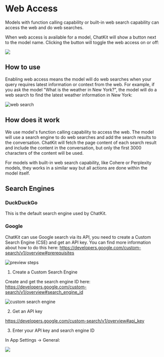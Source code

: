 # Web Access

Models with function calling capability or built-in web search capability can access the web and do web searches.

When web access is available for a model, ChatKit will show a button next to the model name. Clicking the button will toggle the web access on or off:

![](https://cdn.jsdelivr.net/gh/egoist-bot/images@main/uPic/d30Rj2.png)

## How to use

Enabling web access means the model will do web searches when your query requires latest information or context from the web. For example, if you ask the model "What is the weather in New York?", the model will do a web search to find the latest weather information in New York:

![web search](https://cdn.jsdelivr.net/gh/egoist-bot/images@main/uPic/7IWGoY.png)

## How does it work

We use model's function calling capability to access the web. The model will use a search engine to do web searches and add the search results to the conversation. ChatKit will fetch the page content of each search result and include the content in the conversation, but only the first 3000 characters of the content will be used.

For models with built-in web search capability, like Cohere or Perplexity models, they works in a similar way but all actions are done within the model itself.

## Search Engines

### DuckDuckGo

This is the default search engine used by ChatKit.

### Google

ChatKit can use Google search via its API, you need to create a Custom Search Engine (CSE) and get an API key. You can find more information about how to do this here: https://developers.google.com/custom-search/v1/overview#prerequisites

![preview steps](https://fastly.jsdelivr.net/gh/egoist-bot/images@main/uPic/aS8rCM.png)

1. Create a Custom Search Engine

Create and get the search engine ID here: https://developers.google.com/custom-search/v1/overview#search_engine_id

![custom search engine](https://fastly.jsdelivr.net/gh/egoist-bot/images@main/uPic/9REDh3.png)

2. Get an API key

https://developers.google.com/custom-search/v1/overview#api_key

3. Enter your API key and search engine ID

In App Settings -> General:

![](https://cdn.jsdelivr.net/gh/egoist-bot/images@main/uPic/r0tJc5.png)
